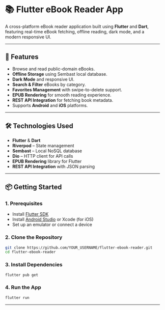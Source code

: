 # 📚 Flutter eBook Reader App

A cross-platform eBook reader application built using **Flutter** and **Dart**, featuring real-time eBook fetching, offline reading, dark mode, and a modern responsive UI.

---

## 🚀 Features

- Browse and read public-domain eBooks.
- **Offline Storage** using Sembast local database.
- **Dark Mode** and responsive UI.
- **Search & Filter** eBooks by category.
- **Favorites Management** with swipe-to-delete support.
- **EPUB Rendering** for smooth reading experience.
- **REST API Integration** for fetching book metadata.
- Supports **Android** and **iOS** platforms.

---

## 🛠 Technologies Used

- **Flutter** & **Dart**
- **Riverpod** – State management
- **Sembast** – Local NoSQL database
- **Dio** – HTTP client for API calls
- **EPUB Rendering** library for Flutter
- **REST API Integration** with JSON parsing

---

## 📦 Getting Started

### 1. Prerequisites
- Install [Flutter SDK](https://docs.flutter.dev/get-started/install)
- Install [Android Studio](https://developer.android.com/studio) or Xcode (for iOS)
- Set up an emulator or connect a device

### 2. Clone the Repository
```bash
git clone https://github.com/YOUR_USERNAME/flutter-ebook-reader.git
cd flutter-ebook-reader
```

### 3. Install Dependencies
```bash
flutter pub get
```

### 4. Run the App
```bash
flutter run
```

---

